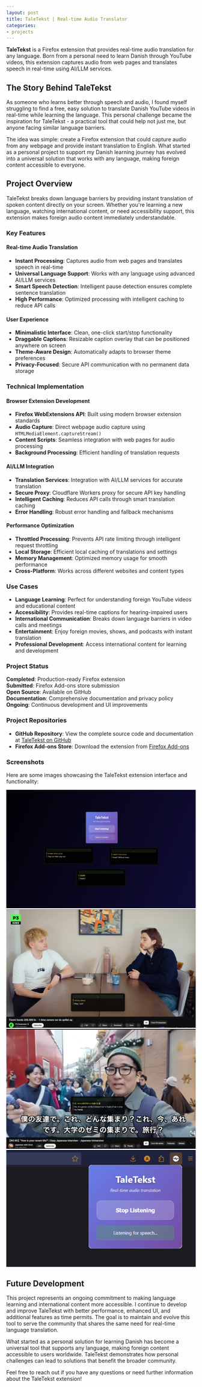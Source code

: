 ```yaml
---
layout: post
title: TaleTekst | Real-time Audio Translator
categories:
- projects
---
```


**TaleTekst** is a Firefox extension that provides real-time audio translation for any language. Born from a personal need to learn Danish through YouTube videos, this extension captures audio from web pages and translates speech in real-time using AI/LLM services.

## The Story Behind TaleTekst

As someone who learns better through speech and audio, I found myself struggling to find a free, easy solution to translate Danish YouTube videos in real-time while learning the language. This personal challenge became the inspiration for TaleTekst - a practical tool that could help not just me, but anyone facing similar language barriers.

The idea was simple: create a Firefox extension that could capture audio from any webpage and provide instant translation to English. What started as a personal project to support my Danish learning journey has evolved into a universal solution that works with any language, making foreign content accessible to everyone.

## Project Overview

TaleTekst breaks down language barriers by providing instant translation of spoken content directly on your screen. Whether you're learning a new language, watching international content, or need accessibility support, this extension makes foreign audio content immediately understandable.

### Key Features

#### Real-time Audio Translation
- **Instant Processing**: Captures audio from web pages and translates speech in real-time
- **Universal Language Support**: Works with any language using advanced AI/LLM services
- **Smart Speech Detection**: Intelligent pause detection ensures complete sentence translation
- **High Performance**: Optimized processing with intelligent caching to reduce API calls

#### User Experience
- **Minimalistic Interface**: Clean, one-click start/stop functionality
- **Draggable Captions**: Resizable caption overlay that can be positioned anywhere on screen
- **Theme-Aware Design**: Automatically adapts to browser theme preferences
- **Privacy-Focused**: Secure API communication with no permanent data storage

### Technical Implementation

#### Browser Extension Development
- **Firefox WebExtensions API**: Built using modern browser extension standards
- **Audio Capture**: Direct webpage audio capture using `HTMLMediaElement.captureStream()`
- **Content Scripts**: Seamless integration with web pages for audio processing
- **Background Processing**: Efficient handling of translation requests

#### AI/LLM Integration
- **Translation Services**: Integration with AI/LLM services for accurate translation
- **Secure Proxy**: Cloudflare Workers proxy for secure API key handling
- **Intelligent Caching**: Reduces API calls through smart translation caching
- **Error Handling**: Robust error handling and fallback mechanisms

#### Performance Optimization
- **Throttled Processing**: Prevents API rate limiting through intelligent request throttling
- **Local Storage**: Efficient local caching of translations and settings
- **Memory Management**: Optimized memory usage for smooth performance
- **Cross-Platform**: Works across different websites and content types

### Use Cases

- **Language Learning**: Perfect for understanding foreign YouTube videos and educational content
- **Accessibility**: Provides real-time captions for hearing-impaired users
- **International Communication**: Breaks down language barriers in video calls and meetings
- **Entertainment**: Enjoy foreign movies, shows, and podcasts with instant translation
- **Professional Development**: Access international content for learning and development

### Project Status

**Completed**: Production-ready Firefox extension  
**Submitted**: Firefox Add-ons store submission  
**Open Source**: Available on GitHub  
**Documentation**: Comprehensive documentation and privacy policy  
**Ongoing**: Continuous development and UI improvements

### Project Repositories

- **GitHub Repository**: View the complete source code and documentation at [TaleTekst on GitHub](https://github.com/AfshinMoatari/TaleTekst)
- **Firefox Add-ons Store**: Download the extension from [Firefox Add-ons](https://addons.mozilla.org/firefox/addon/taletekst-real-time-audio-translator/)

### Screenshots

Here are some images showcasing the TaleTekst extension interface and functionality:

<div class="carousel-container" id="carousel2">
  <a class="carousel-button left" onclick="moveCarousel('carousel2', -1)">
    <i class="fa fa-solid fa-chevron-left fa-2x"></i>
  </a>
  <div class="image-carousel">
    <div class="image-gallery">
      <div class="image-row" id="imageRow2">
        <a href="/assets/images/2025/01/29/1.png" target="_blank">
          <img src="/assets/images/2025/01/29/1.png" alt="TaleTekst Main Interface" class="thumbnail">
        </a>
        <a href="/assets/images/2025/01/29/2.png" target="_blank">
          <img src="/assets/images/2025/01/29/2.png" alt="Caption Overlay on YouTube" class="thumbnail">
        </a>
        <a href="/assets/images/2025/01/29/3.png" target="_blank">
          <img src="/assets/images/2025/01/29/3.png" alt="Translation in Action" class="thumbnail">
        </a>
        <a href="/assets/images/2025/01/29/4.png" target="_blank">
          <img src="/assets/images/2025/01/29/4.png" alt="Extension Popup" class="thumbnail">
        </a>
      </div>
    </div>
  </div>
  <a class="carousel-button right" onclick="moveCarousel('carousel2', 1)">
    <i class="fa fa-solid fa-chevron-right fa-2x"></i>
  </a>
</div>

## Future Development

This project represents an ongoing commitment to making language learning and international content more accessible. I continue to develop and improve TaleTekst with better performance, enhanced UI, and additional features as time permits. The goal is to maintain and evolve this tool to serve the community that shares the same need for real-time language translation.

What started as a personal solution for learning Danish has become a universal tool that supports any language, making foreign content accessible to users worldwide. TaleTekst demonstrates how personal challenges can lead to solutions that benefit the broader community.

Feel free to reach out if you have any questions or need further information about the TaleTekst extension!
